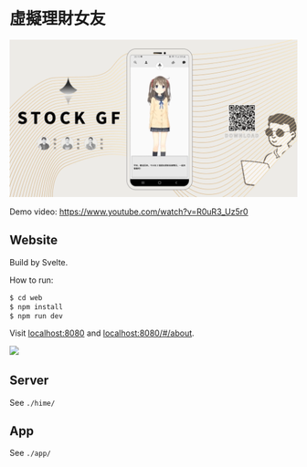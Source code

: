 # 虛擬理財女友

![](./images/final.png)

Demo video: https://www.youtube.com/watch?v=R0uR3_Uz5r0

## Website

Build by Svelte.

How to run:

```
$ cd web
$ npm install
$ npm run dev
```

Visit [localhost:8080](http://localhost:8080) and [localhost:8080/#/about](http://localhost:8080/#/about).

![](./images/about.png)

## Server

See `./hime/`

## App

See `./app/`
